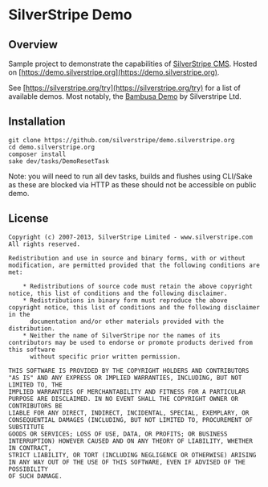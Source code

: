 # SilverStripe Demo

## Overview

Sample project to demonstrate the capabilities of
[SilverStripe CMS](http://www.silverstripe.org).
Hosted on [https://demo.silverstripe.org](https://demo.silverstripe.org).

See [https://silverstripe.org/try](https://silverstripe.org/try) for a list of available demos.
Most notably, the [Bambusa Demo](https://github.com/silverstripe/bambusa-installer) by Silverstripe Ltd.

## Installation

	git clone https://github.com/silverstripe/demo.silverstripe.org
	cd demo.silverstripe.org
	composer install
	sake dev/tasks/DemoResetTask
	
Note: you will need to run all dev tasks, builds and flushes using CLI/Sake as these are blocked via HTTP 
as these should not be accessible on public demo.

## License ##

	Copyright (c) 2007-2013, SilverStripe Limited - www.silverstripe.com
	All rights reserved.

	Redistribution and use in source and binary forms, with or without modification, are permitted provided that the following conditions are met:

	    * Redistributions of source code must retain the above copyright notice, this list of conditions and the following disclaimer.
	    * Redistributions in binary form must reproduce the above copyright notice, this list of conditions and the following disclaimer in the 
	      documentation and/or other materials provided with the distribution.
	    * Neither the name of SilverStripe nor the names of its contributors may be used to endorse or promote products derived from this software 
	      without specific prior written permission.

	THIS SOFTWARE IS PROVIDED BY THE COPYRIGHT HOLDERS AND CONTRIBUTORS "AS IS" AND ANY EXPRESS OR IMPLIED WARRANTIES, INCLUDING, BUT NOT LIMITED TO, THE 
	IMPLIED WARRANTIES OF MERCHANTABILITY AND FITNESS FOR A PARTICULAR PURPOSE ARE DISCLAIMED. IN NO EVENT SHALL THE COPYRIGHT OWNER OR CONTRIBUTORS BE 
	LIABLE FOR ANY DIRECT, INDIRECT, INCIDENTAL, SPECIAL, EXEMPLARY, OR CONSEQUENTIAL DAMAGES (INCLUDING, BUT NOT LIMITED TO, PROCUREMENT OF SUBSTITUTE 
	GOODS OR SERVICES; LOSS OF USE, DATA, OR PROFITS; OR BUSINESS INTERRUPTION) HOWEVER CAUSED AND ON ANY THEORY OF LIABILITY, WHETHER IN CONTRACT, 
	STRICT LIABILITY, OR TORT (INCLUDING NEGLIGENCE OR OTHERWISE) ARISING IN ANY WAY OUT OF THE USE OF THIS SOFTWARE, EVEN IF ADVISED OF THE POSSIBILITY 
	OF SUCH DAMAGE.
